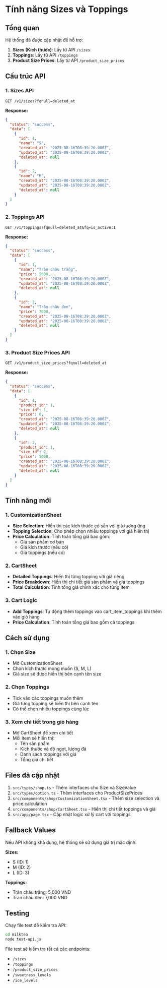 # Tính năng Sizes và Toppings

## Tổng quan

Hệ thống đã được cập nhật để hỗ trợ:
1. **Sizes (Kích thước)**: Lấy từ API `/sizes`
2. **Toppings**: Lấy từ API `/toppings` 
3. **Product Size Prices**: Lấy từ API `/product_size_prices`

## Cấu trúc API

### 1. Sizes API
```
GET /v1/sizes?fqnull=deleted_at
```

**Response:**
```json
{
  "status": "success",
  "data": [
    {
      "id": 1,
      "name": "S",
      "created_at": "2025-08-16T08:39:20.000Z",
      "updated_at": "2025-08-16T08:39:20.000Z",
      "deleted_at": null
    },
    {
      "id": 2,
      "name": "M", 
      "created_at": "2025-08-16T08:39:20.000Z",
      "updated_at": "2025-08-16T08:39:20.000Z",
      "deleted_at": null
    }
  ]
}
```

### 2. Toppings API
```
GET /v1/toppings?fqnull=deleted_at&fq=is_active:1
```

**Response:**
```json
{
  "status": "success", 
  "data": [
    {
      "id": 1,
      "name": "Trân châu trắng",
      "price": 5000,
      "created_at": "2025-08-16T08:39:20.000Z",
      "updated_at": "2025-08-16T08:39:20.000Z",
      "deleted_at": null
    },
    {
      "id": 2,
      "name": "Trân châu đen",
      "price": 7000,
      "created_at": "2025-08-16T08:39:20.000Z", 
      "updated_at": "2025-08-16T08:39:20.000Z",
      "deleted_at": null
    }
  ]
}
```

### 3. Product Size Prices API
```
GET /v1/product_size_prices?fqnull=deleted_at
```

**Response:**
```json
{
  "status": "success",
  "data": [
    {
      "id": 1,
      "product_id": 1,
      "size_id": 1,
      "price": 0,
      "created_at": "2025-08-16T08:39:20.000Z",
      "updated_at": "2025-08-16T08:39:20.000Z", 
      "deleted_at": null
    },
    {
      "id": 2,
      "product_id": 1,
      "size_id": 2,
      "price": 5000,
      "created_at": "2025-08-16T08:39:20.000Z",
      "updated_at": "2025-08-16T08:39:20.000Z",
      "deleted_at": null
    }
  ]
}
```

## Tính năng mới

### 1. CustomizationSheet
- **Size Selection**: Hiển thị các kích thước có sẵn với giá tương ứng
- **Topping Selection**: Cho phép chọn nhiều toppings với giá hiển thị
- **Price Calculation**: Tính toán tổng giá bao gồm:
  - Giá sản phẩm cơ bản
  - Giá kích thước (nếu có)
  - Giá toppings (nếu có)

### 2. CartSheet  
- **Detailed Toppings**: Hiển thị từng topping với giá riêng
- **Price Breakdown**: Hiển thị chi tiết giá sản phẩm và giá toppings
- **Total Calculation**: Tính tổng giá chính xác cho từng item

### 3. Cart Logic
- **Add Toppings**: Tự động thêm toppings vào cart_item_toppings khi thêm vào giỏ hàng
- **Price Calculation**: Tính toán tổng giá bao gồm cả toppings

## Cách sử dụng

### 1. Chọn Size
- Mở CustomizationSheet
- Chọn kích thước mong muốn (S, M, L)
- Giá size sẽ được hiển thị bên cạnh tên size

### 2. Chọn Toppings
- Tick vào các toppings muốn thêm
- Giá từng topping sẽ hiển thị bên cạnh tên
- Có thể chọn nhiều toppings cùng lúc

### 3. Xem chi tiết trong giỏ hàng
- Mở CartSheet để xem chi tiết
- Mỗi item sẽ hiển thị:
  - Tên sản phẩm
  - Kích thước và độ ngọt, lượng đá
  - Danh sách toppings với giá
  - Tổng giá chi tiết

## Files đã cập nhật

1. `src/types/shop.ts` - Thêm interfaces cho Size và SizeValue
2. `src/types/option.ts` - Thêm interfaces cho ProductSizePrices
3. `src/components/shop/CustomizationSheet.tsx` - Thêm size selection và price calculation
4. `src/components/shop/CartSheet.tsx` - Hiển thị chi tiết toppings và giá
5. `src/app/page.tsx` - Cập nhật logic xử lý cart với toppings

## Fallback Values

Nếu API không khả dụng, hệ thống sẽ sử dụng giá trị mặc định:

**Sizes:**
- S (ID: 1)
- M (ID: 2) 
- L (ID: 3)

**Toppings:**
- Trân châu trắng: 5,000 VND
- Trân châu đen: 7,000 VND

## Testing

Chạy file test để kiểm tra API:
```bash
cd milktea
node test-api.js
```

File test sẽ kiểm tra tất cả các endpoints:
- `/sizes`
- `/toppings` 
- `/product_size_prices`
- `/sweetness_levels`
- `/ice_levels`

